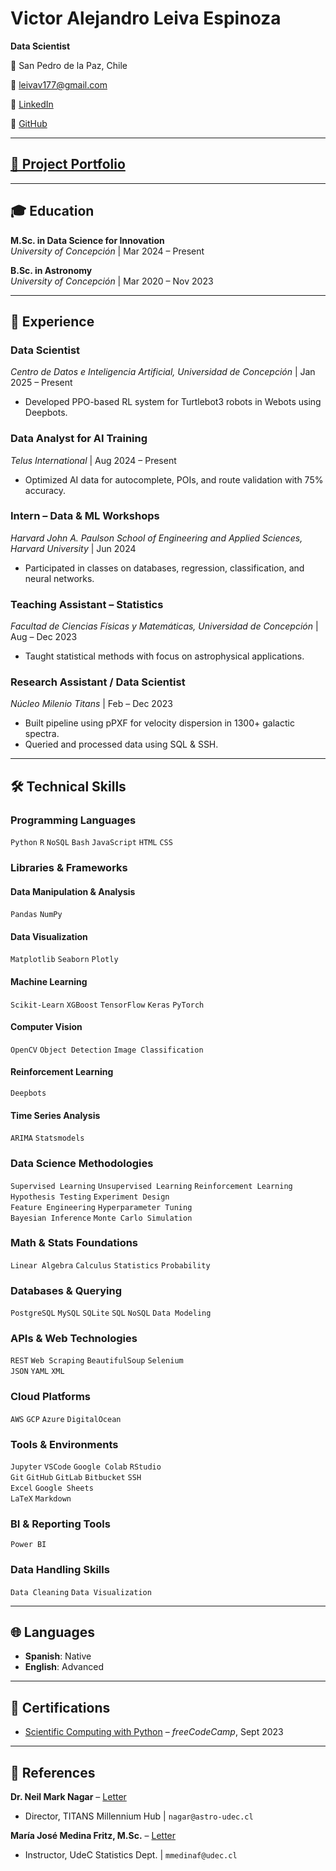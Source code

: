 # Victor Alejandro Leiva Espinoza  
**Data Scientist**  

📍 San Pedro de la Paz, Chile

📧 leivav177@gmail.com

💼 [LinkedIn](https://www.linkedin.com/in/vpy7/)

🐙 [GitHub](https://github.com/Vpy7)


---

## [🚀 Project Portfolio](./Projects.md/)

---

## 🎓 Education  
**M.Sc. in Data Science for Innovation**  
*University of Concepción* | Mar 2024 – Present  

**B.Sc. in Astronomy**  
*University of Concepción* | Mar 2020 – Nov 2023  

---

## 💼 Experience  

### **Data Scientist**  
*Centro de Datos e Inteligencia Artificial, Universidad de Concepción* | Jan 2025 – Present  
- Developed PPO-based RL system for Turtlebot3 robots in Webots using Deepbots.  

### **Data Analyst for AI Training**  
*Telus International* | Aug 2024 – Present  
- Optimized AI data for autocomplete, POIs, and route validation with 75% accuracy.  

### **Intern – Data & ML Workshops**  
*Harvard John A. Paulson School of Engineering and Applied Sciences, Harvard University* | Jun 2024  
- Participated in classes on databases, regression, classification, and neural networks.  

### **Teaching Assistant – Statistics**  
*Facultad de Ciencias Físicas y Matemáticas, Universidad de Concepción* | Aug – Dec 2023  
- Taught statistical methods with focus on astrophysical applications.  

### **Research Assistant / Data Scientist**  
*Núcleo Milenio Titans* | Feb – Dec 2023  
- Built pipeline using pPXF for velocity dispersion in 1300+ galactic spectra.  
- Queried and processed data using SQL & SSH.  

---

## 🛠️ Technical Skills  

### Programming Languages  
`Python` `R` `NoSQL` `Bash` `JavaScript` `HTML` `CSS`

### Libraries & Frameworks  

#### Data Manipulation & Analysis  
`Pandas` `NumPy` 

#### Data Visualization  
`Matplotlib` `Seaborn` `Plotly` 

#### Machine Learning  
`Scikit-Learn` `XGBoost` 
`TensorFlow` `Keras` `PyTorch` 

#### Computer Vision  
`OpenCV` `Object Detection` `Image Classification`

#### Reinforcement Learning  
`Deepbots`

#### Time Series Analysis  
`ARIMA` `Statsmodels`

### Data Science Methodologies  
`Supervised Learning` `Unsupervised Learning` 
`Reinforcement Learning`   
`Hypothesis Testing` `Experiment Design`  
`Feature Engineering` `Hyperparameter Tuning`  
`Bayesian Inference` `Monte Carlo Simulation`

### Math & Stats Foundations  
`Linear Algebra` `Calculus` `Statistics` `Probability`

### Databases & Querying  
`PostgreSQL` `MySQL` `SQLite` 
`SQL` `NoSQL` `Data Modeling`

### APIs & Web Technologies  
`REST`  `Web Scraping` `BeautifulSoup` `Selenium`  
`JSON` `YAML` `XML` 

### Cloud Platforms  
`AWS` `GCP` `Azure` `DigitalOcean`

### Tools & Environments  
`Jupyter` `VSCode` `Google Colab` `RStudio`  
`Git` `GitHub` `GitLab` `Bitbucket` `SSH`  
`Excel` `Google Sheets`  
`LaTeX` `Markdown`

### BI & Reporting Tools  
`Power BI` 

### Data Handling Skills  
`Data Cleaning`  `Data Visualization`

---

## 🌐  Languages  
- **Spanish**: Native  
- **English**: Advanced  

---

## 📜 Certifications  
- [Scientific Computing with Python](https://www.freecodecamp.org/certification/vpy7/scientific-computing-with-python-v7) – *freeCodeCamp*, Sept 2023  

---

## 🧾 References  
**Dr. Neil Mark Nagar** – [Letter](https://drive.google.com/file/d/1NZLvgtx01EnPgj_7vm_SThzyDJMFBuhH/view?usp=sharing)  
- Director, TITANS Millennium Hub | `nagar@astro-udec.cl`  

**María José Medina Fritz, M.Sc.** – [Letter](https://drive.google.com/file/d/1ml39AslgITrORMjsPyInBiDL_77I0OxM/view?usp=sharing)  
- Instructor, UdeC Statistics Dept. | `mmedinaf@udec.cl`  
